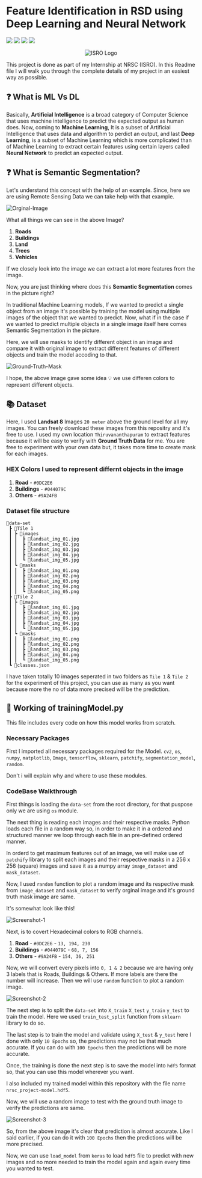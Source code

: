 # Feature Identification in RSD using Deep Learning and Neural Network

<p text-align="left">
    <a href="https://github.com/akhil-s-kumar/NRSC-Project-Feature-Identification-in-Remote-Sensing-Data-Using-Neural-Network-Model/issues" alt="Issues">
        <img src="https://img.shields.io/github/issues/akhil-s-kumar/NRSC-Project-Feature-Identification-in-Remote-Sensing-Data-Using-Neural-Network-Model" /></a>
    <a href="https://github.com/akhil-s-kumar/NRSC-Project-Feature-Identification-in-Remote-Sensing-Data-Using-Neural-Network-Model/pulls" alt="Pull Requests">
        <img src="https://img.shields.io/github/issues-pr/akhil-s-kumar/NRSC-Project-Feature-Identification-in-Remote-Sensing-Data-Using-Neural-Network-Model" /></a>
    <a href="https://github.com/akhil-s-kumar/NRSC-Project-Feature-Identification-in-Remote-Sensing-Data-Using-Neural-Network-Model/network/members" alt="Forks">
        <img src="https://img.shields.io/github/forks/akhil-s-kumar/NRSC-Project-Feature-Identification-in-Remote-Sensing-Data-Using-Neural-Network-Model" /></a>
    <a href="https://github.com/akhil-s-kumar/NRSC-Project-Feature-Identification-in-Remote-Sensing-Data-Using-Neural-Network-Model/stargazers" alt="Stars">
        <img src="https://img.shields.io/github/stars/akhil-s-kumar/NRSC-Project-Feature-Identification-in-Remote-Sensing-Data-Using-Neural-Network-Model" /></a>
</p>

<p align="center">
  <img src="https://raw.githubusercontent.com/akhil-s-kumar/NRSC-Project-Feature-Identification-in-Remote-Sensing-Data-Using-Neural-Network-Model/main/assets/ISRO_Logo.png" alt="ISRO Logo">
</p>

This project is done as part of my Internship at NRSC (ISRO). In this Readme file I will walk you through the complete details of my project in an easiest way as possible.

## :question: What is ML Vs DL

Basically, **Artificial Intelligence** is a broad category of Computer Science that uses machine intelligence to predict the expected output as human does. Now, coming to **Machine Learning**, It is a subset of Artificial Intelligence that uses data and algorithm to perdict an output, and last **Deep Learning**, is a subset of Machine Learning which is more complicated than of Machine Learning to extract certain features using certain layers called **Neural Network** to predict an expected output.

## :question: What is Semantic Segmentation?

Let's understand this concept with the help of an example. Since, here we are using Remote Sensing Data we can take help with that example.

![Orginal-Image](https://github.com/akhil-s-kumar/NRSC-Project-Feature-Identification-in-Remote-Sensing-Data-Using-Neural-Network-Model/blob/main/data-set/Tile%201/images/landsat_img_01.jpg?raw=true)

What all things we can see in the above Image?

1. **Roads**
2. **Buildings**
3. **Land**
4. **Trees**
5. **Vehicles**

If we closely look into the image we can extract a lot more features from the image.

Now, you are just thinking where does this **Semantic Segmentation** comes in the picture right?

In traditional Machine Learning models, If we wanted to predict a single object from an image it's possible by training the model using multiple images of the object that we wanted to predict. Now, what if in the case if we wanted to predict multiple objects in a single image itself here comes Semantic Segmentation in the picture.

Here, we will use masks to identify different object in an image and compare it with original image to extract different features of different objects and train the model accoding to that.

![Ground-Truth-Mask](https://github.com/akhil-s-kumar/NRSC-Project-Feature-Identification-in-Remote-Sensing-Data-Using-Neural-Network-Model/blob/main/data-set/Tile%201/masks/landsat_img_01.png?raw=true)

I hope, the above image gave some idea :bulb: we use differen colors to represent different objects.

## :books: Dataset

Here, I used **Landsat 8** Images `20 meter` above the ground level for all my images. You can freely download these images from this repositry and it's free to use. I used my own location `Thiruvananthapuram` to extract features because it will be easy to verify with **Ground Truth Data** for me. You are free to experiment with your own data but, it takes more time to create mask for each images.

### HEX Colors I used to represent differnt objects in the image

1. **Road** - `#0DC2E6`
2. **Buildings** - `#044079C`
3. **Others** - `#9A24FB`

### Dataset file structure

```
📂data-set
 ┣ 📂Tile 1
 ┃ ┣ 📂images
 ┃ ┃  ┣ 📜landsat_img_01.jpg
 ┃ ┃  ┣ 📜landsat_img_02.jpg
 ┃ ┃  ┣ 📜landsat_img_03.jpg
 ┃ ┃  ┣ 📜landsat_img_04.jpg
 ┃ ┃  ┗ 📜landsat_img_05.jpg
 ┃ ┗ 📂masks
 ┃ ┃  ┣ 📜landsat_img_01.png
 ┃ ┃  ┣ 📜landsat_img_02.png
 ┃ ┃  ┣ 📜landsat_img_03.png
 ┃ ┃  ┣ 📜landsat_img_04.png
 ┃ ┃  ┗ 📜landsat_img_05.png
 ┣ 📂Tile 2
 ┃ ┣ 📂images
 ┃ ┃  ┣ 📜landsat_img_01.jpg
 ┃ ┃  ┣ 📜landsat_img_02.jpg
 ┃ ┃  ┣ 📜landsat_img_03.jpg
 ┃ ┃  ┣ 📜landsat_img_04.jpg
 ┃ ┃  ┗ 📜landsat_img_05.jpg
 ┃ ┗ 📂masks
 ┃ ┃  ┣ 📜landsat_img_01.png
 ┃ ┃  ┣ 📜landsat_img_02.png
 ┃ ┃  ┣ 📜landsat_img_03.png
 ┃ ┃  ┣ 📜landsat_img_04.png
 ┃ ┃  ┗ 📜landsat_img_05.png
 ┗ 📜classes.json
```

I have taken totally 10 images seperated in two folders as `Tile 1` & `Tile 2` for the experiment of this project, you can use as many as you want because more the no of data more precised will be the prediction.

## :rocket: Working of trainingModel.py

This file includes every code on how this model works from scratch.

### Necessary Packages

First I imported all necessary packages required for the Model. `cv2`, `os`, `numpy`, `matplotlib`, `Image`, `tensorflow`, `sklearn`, `patchify`, `segmentation_model`, `random`.

Don't i will explain why and where to use these modules.

### CodeBase Walkthrough

First things is loading the `data-set` from the root directory, for that puspose only we are using `os` module.

The next thing is reading each images and their respective masks. Python loads each file in a random way so, in order to make it in a ordered and structured manner we loop through each file in an pre-defined ordered manner. 

In orderd to get maximum features out of an image, we will make use of `patchify` library to split each images and their respective masks in a 256 x 256 (square) images and save it as a numpy array `image_dataset` and `mask_dataset`.

Now, I used `random` function to plot a random image and its respective mask from `image_dataset` and `mask_dataset` to verify orginal image and it's ground truth mask image are same.

It's somewhat look like this!

![Screenshot-1](https://github.com/akhil-s-kumar/NRSC-Project-Feature-Identification-in-Remote-Sensing-Data-Using-Neural-Network-Model/blob/main/assets/Screenshot_1.jpg?raw=true)

Next, is to covert Hexadecimal colors to RGB channels.

1. **Road** - `#0DC2E6` - `13, 194, 230`
1. **Buildings** - `#044079C` - `68, 7, 156`
1. **Others** - `#9A24FB` - `154, 36, 251`

Now, we will convert every pixels into `0, 1 & 2` because we are having only 3 labels that is Roads, Buildings & Others. If more labels are there the number will increase. Then we will use `random` function to plot a random image.

![Screenshot-2](https://github.com/akhil-s-kumar/NRSC-Project-Feature-Identification-in-Remote-Sensing-Data-Using-Neural-Network-Model/blob/main/assets/Screenshot_2.jpg?raw=true)

The next step is to split the `data-set` into `X_train` `X_test` `y_train` `y_test` to train the model. Here we used `train_test_split` function from `sklearn` library to do so.

The last step is to train the model and validate using `X_test` & `y_test` here I done with only `10 Epochs` so, the predictions may not be that much accurate. If you can do with `100 Epochs` then the predictions will be more accurate.

Once, the training is done the next step is to save the model into `hdf5` format so, that you can use this model wherever you want.

I also included my trained model within this repository with the file name `nrsc_project-model.hdf5`.

Now, we will use a random image to test with the ground truth image to verify the predictions are same.

![Screenshot-3](https://github.com/akhil-s-kumar/NRSC-Project-Feature-Identification-in-Remote-Sensing-Data-Using-Neural-Network-Model/blob/main/assets/Screenshot_3.jpg?raw=true)

So, from the above image it's clear that prediction is almost accurate. Like I said earlier, if you can do it with `100 Epochs` then the predictions will be more precised.

Now, we can use `load_model` from `keras` to load `hdf5` file to predict with new images and no more needed to train the model again and again every time you wanted to test.